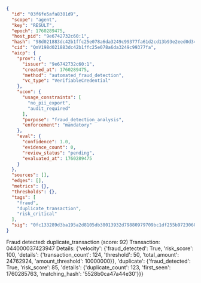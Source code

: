 ```json
{
  "id": "03f6fe5afa8301d9",
  "scope": "agent",
  "key": "RESULT",
  "epoch": 1760289475,
  "host_pid": "9e6742732c60:1",
  "hash": "98d021883dc42b1ffc25e078a6da3249c99377fa61d2cd13b93e2eed0d34ece3",
  "cid": "QmV198d021883dc42b1ffc25e078a6da3249c99377fa",
  "aicp": {
    "prov": {
      "issuer": "9e6742732c60:1",
      "created_at": 1760289475,
      "method": "automated_fraud_detection",
      "vc_type": "VerifiableCredential"
    },
    "ucon": {
      "usage_constraints": [
        "no_pii_export",
        "audit_required"
      ],
      "purpose": "fraud_detection_analysis",
      "enforcement": "mandatory"
    },
    "eval": {
      "confidence": 1.0,
      "evidence_count": 0,
      "review_status": "pending",
      "evaluated_at": 1760289475
    }
  },
  "sources": [],
  "edges": [],
  "metrics": {},
  "thresholds": {},
  "tags": [
    "fraud",
    "duplicate_transaction",
    "risk_critical"
  ],
  "sig": "0fc133289d3ba195a2d8105db38013932d79880979709bc1df255b9723060314"
}
```

Fraud detected: duplicate_transaction (score: 92)
Transaction: 044000037423947
Details: {'velocity': {'fraud_detected': True, 'risk_score': 100, 'details': {'transaction_count': 124, 'threshold': 50, 'total_amount': 24762924, 'amount_threshold': 10000000}}, 'duplicate': {'fraud_detected': True, 'risk_score': 85, 'details': {'duplicate_count': 123, 'first_seen': 1760285763, 'matching_hash': '5528b0ca47a44e30'}}}